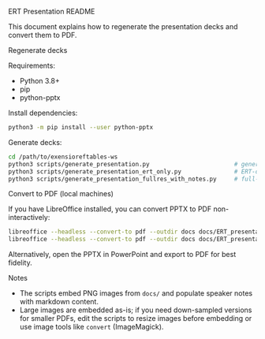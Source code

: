 ERT Presentation README

This document explains how to regenerate the presentation decks and convert them to PDF.

Regenerate decks

Requirements:
- Python 3.8+
- pip
- python-pptx

Install dependencies:

```bash
python3 -m pip install --user python-pptx
```

Generate decks:

```bash
cd /path/to/exensioreftables-ws
python3 scripts/generate_presentation.py                        # general deck
python3 scripts/generate_presentation_ert_only.py               # ERT-only deck
python3 scripts/generate_presentation_fullres_with_notes.py     # full-res + notes deck
```

Convert to PDF (local machines)

If you have LibreOffice installed, you can convert PPTX to PDF non-interactively:

```bash
libreoffice --headless --convert-to pdf --outdir docs docs/ERT_presentation_fullres_with_notes.pptx
libreoffice --headless --convert-to pdf --outdir docs docs/ERT_presentation_ert_only.pptx
```

Alternatively, open the PPTX in PowerPoint and export to PDF for best fidelity.

Notes

- The scripts embed PNG images from `docs/` and populate speaker notes with markdown content.
- Large images are embedded as-is; if you need down-sampled versions for smaller PDFs, edit the scripts to resize images before embedding or use image tools like `convert` (ImageMagick).
